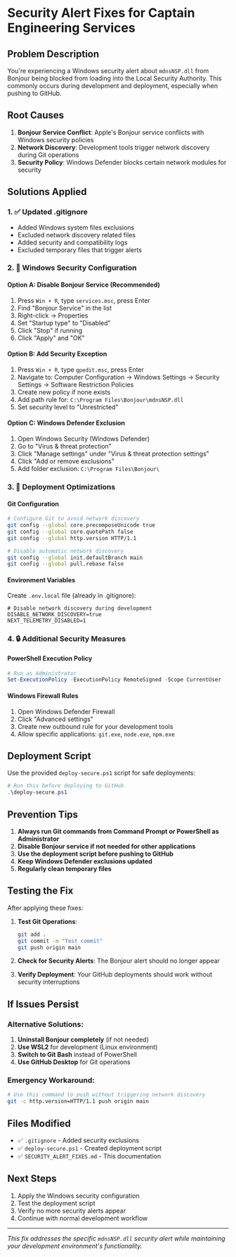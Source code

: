 # Security Alert Fixes for Captain Engineering Services

## Problem Description
You're experiencing a Windows security alert about `mdnsNSP.dll` from Bonjour being blocked from loading into the Local Security Authority. This commonly occurs during development and deployment, especially when pushing to GitHub.

## Root Causes
1. **Bonjour Service Conflict**: Apple's Bonjour service conflicts with Windows security policies
2. **Network Discovery**: Development tools trigger network discovery during Git operations
3. **Security Policy**: Windows Defender blocks certain network modules for security

## Solutions Applied

### 1. ✅ Updated .gitignore
- Added Windows system files exclusions
- Excluded network discovery related files
- Added security and compatibility logs
- Excluded temporary files that trigger alerts

### 2. 🔧 Windows Security Configuration

#### Option A: Disable Bonjour Service (Recommended)
1. Press `Win + R`, type `services.msc`, press Enter
2. Find "Bonjour Service" in the list
3. Right-click → Properties
4. Set "Startup type" to "Disabled"
5. Click "Stop" if running
6. Click "Apply" and "OK"

#### Option B: Add Security Exception
1. Press `Win + R`, type `gpedit.msc`, press Enter
2. Navigate to: Computer Configuration → Windows Settings → Security Settings → Software Restriction Policies
3. Create new policy if none exists
4. Add path rule for: `C:\Program Files\Bonjour\mdnsNSP.dll`
5. Set security level to "Unrestricted"

#### Option C: Windows Defender Exclusion
1. Open Windows Security (Windows Defender)
2. Go to "Virus & threat protection"
3. Click "Manage settings" under "Virus & threat protection settings"
4. Click "Add or remove exclusions"
5. Add folder exclusion: `C:\Program Files\Bonjour\`

### 3. 🚀 Deployment Optimizations

#### Git Configuration
```bash
# Configure Git to avoid network discovery
git config --global core.precomposeUnicode true
git config --global core.quotePath false
git config --global http.version HTTP/1.1

# Disable automatic network discovery
git config --global init.defaultBranch main
git config --global pull.rebase false
```

#### Environment Variables
Create `.env.local` file (already in .gitignore):
```env
# Disable network discovery during development
DISABLE_NETWORK_DISCOVERY=true
NEXT_TELEMETRY_DISABLED=1
```

### 4. 🔒 Additional Security Measures

#### PowerShell Execution Policy
```powershell
# Run as Administrator
Set-ExecutionPolicy -ExecutionPolicy RemoteSigned -Scope CurrentUser
```

#### Windows Firewall Rules
1. Open Windows Defender Firewall
2. Click "Advanced settings"
3. Create new outbound rule for your development tools
4. Allow specific applications: `git.exe`, `node.exe`, `npm.exe`

## Deployment Script

Use the provided `deploy-secure.ps1` script for safe deployments:

```powershell
# Run this before deploying to GitHub
.\deploy-secure.ps1
```

## Prevention Tips

1. **Always run Git commands from Command Prompt or PowerShell as Administrator**
2. **Disable Bonjour service if not needed for other applications**
3. **Use the deployment script before pushing to GitHub**
4. **Keep Windows Defender exclusions updated**
5. **Regularly clean temporary files**

## Testing the Fix

After applying these fixes:

1. **Test Git Operations**:
   ```bash
   git add .
   git commit -m "Test commit"
   git push origin main
   ```

2. **Check for Security Alerts**: The Bonjour alert should no longer appear

3. **Verify Deployment**: Your GitHub deployments should work without security interruptions

## If Issues Persist

### Alternative Solutions:
1. **Uninstall Bonjour completely** (if not needed)
2. **Use WSL2** for development (Linux environment)
3. **Switch to Git Bash** instead of PowerShell
4. **Use GitHub Desktop** for Git operations

### Emergency Workaround:
```bash
# Use this command to push without triggering network discovery
git -c http.version=HTTP/1.1 push origin main
```

## Files Modified
- ✅ `.gitignore` - Added security exclusions
- ✅ `deploy-secure.ps1` - Created deployment script
- ✅ `SECURITY_ALERT_FIXES.md` - This documentation

## Next Steps
1. Apply the Windows security configuration
2. Test the deployment script
3. Verify no more security alerts appear
4. Continue with normal development workflow

---
*This fix addresses the specific `mdnsNSP.dll` security alert while maintaining your development environment's functionality.*
